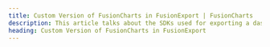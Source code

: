 ```yaml
---
title: Custom Version of FusionCharts in FusionExport | FusionCharts
description: This article talks about the SDKs used for exporting a dashboard.
heading: Custom Version of FusionCharts in FusionExport
---
```

